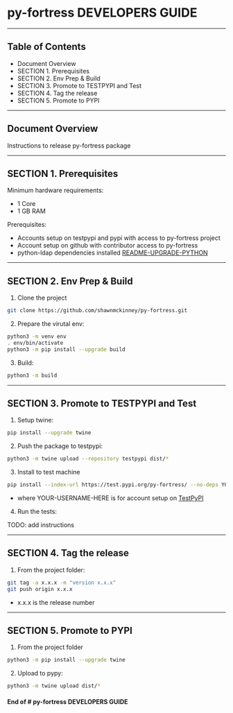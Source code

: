 # py-fortress DEVELOPERS GUIDE
-------------------------------------------------------------------------------

## Table of Contents

 * Document Overview
 * SECTION 1. Prerequisites
 * SECTION 2. Env Prep & Build
 * SECTION 3. Promote to TESTPYPI and Test
 * SECTION 4. Tag the release
 * SECTION 5. Promote to PYPI
___________________________________________________________________________________
## Document Overview

Instructions to release py-fortress package
___________________________________________________________________________________
## SECTION 1. Prerequisites

Minimum hardware requirements:
 * 1 Core
 * 1 GB RAM

Prerequisites:
 * Accounts setup on testpypi and pypi with access to py-fortress project
 * Account setup on github with contributor access to py-fortress
 * python-ldap dependencies installed [README-UPGRADE-PYTHON](./README-UPGRADE-PYTHON.md)

________________________________________________________________________________
## SECTION 2. Env Prep & Build

1. Clone the project
```bash
git clone https://github.com/shawnmckinney/py-fortress.git
```

2. Prepare the virutal env:
```bash
python3 -m venv env
. env/bin/activate
python3 -m pip install --upgrade build
```

3. Build:
```bash
python3 -m build
```
________________________________________________________________________________
## SECTION 3. Promote to TESTPYPI and Test

1. Setup twine:
```bash
pip install --upgrade twine 
```

2. Push the package to testpypi:
```bash
python3 -m twine upload --repository testpypi dist/*
```

3. Install to test machine
```bash
pip install --index-url https://test.pypi.org/py-fortress/ --no-deps YOUR-USERNAME-HERE
```

* where YOUR-USERNAME-HERE is for account setup on [TestPyPI](https://test.pypi.org/project/)

4. Run the tests:

TODO: add instructions

________________________________________________________________________________
## SECTION 4. Tag the release

1. From the project folder:
```bash
git tag -a x.x.x -m "version x.x.x"
git push origin x.x.x
```

* x.x.x is the release number

________________________________________________________________________________
## SECTION 5. Promote to PYPI

1. From the project folder
```bash
python3 -m pip install --upgrade twine
```

2. Upload to pypy:
```bash
python3 -m twine upload dist/*
```

#### End of # py-fortress DEVELOPERS GUIDE